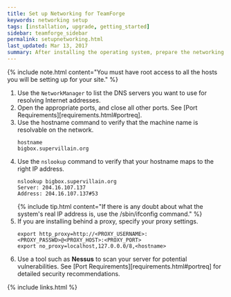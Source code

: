 ```yaml
---
title: Set up Networking for TeamForge
keywords: networking setup
tags: [installation, upgrade, getting_started]
sidebar: teamforge_sidebar
permalink: setupnetworking.html
last_updated: Mar 13, 2017
summary: After installing the operating system, prepare the networking connections and configuration for your TeamForge site.
---
```


{% include note.html content="You must have root access to all the hosts you will be setting up for your site." %}

1. Use the `NetworkManager` to list the DNS servers you want to use for resolving Internet addresses.
2. Open the appropriate ports, and close all other ports. See [Port Requirements][requirements.html#portreq].
3. Use the hostname command to verify that the machine name is resolvable on the network.
   ```shell
   hostname
   bigbox.supervillain.org
   ````
4. Use the `nslookup` command to verify that your hostname maps to the right IP address.
   ```shell
   nslookup bigbox.supervillain.org
   Server: 204.16.107.137
   Address: 204.16.107.137#53
   ````
   {% include tip.html content="If there is any doubt about what the system's real IP address is, use the /sbin/ifconfig command." %}
5. If you are installing behind a proxy, specify your proxy settings.
   ```shell
   export http_proxy=http://<PROXY_USERNAME>:<PROXY_PASSWD>@<PROXY_HOST>:<PROXY_PORT>
   export no_proxy=localhost,127.0.0.0/8,<hostname>
   ````
6. Use a tool such as **Nessus** to scan your server for potential vulnerabilities. See [Port Requirements][requirements.html#portreq] for detailed security recommendations.

{% include links.html %}